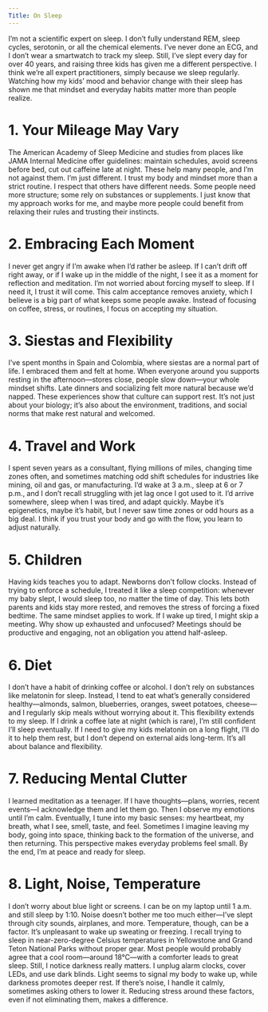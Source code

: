 ```yaml
---
Title: On Sleep
---
```

I’m not a scientific expert on sleep. I don’t fully understand REM, sleep cycles, serotonin, or all the chemical elements. I’ve never done an ECG, and I don’t wear a smartwatch to track my sleep. Still, I’ve slept every day for over 40 years, and raising three kids has given me a different perspective. I think we’re all expert practitioners, simply because we sleep regularly. Watching how my kids’ mood and behavior change with their sleep has shown me that mindset and everyday habits matter more than people realize.


# 1. Your Mileage May Vary

The American Academy of Sleep Medicine and studies from places like JAMA Internal Medicine offer guidelines: maintain schedules, avoid screens before bed, cut out caffeine late at night. These help many people, and I’m not against them. I’m just different. I trust my body and mindset more than a strict routine. I respect that others have different needs. Some people need more structure; some rely on substances or supplements. I just know that my approach works for me, and maybe more people could benefit from relaxing their rules and trusting their instincts.

# 2. Embracing Each Moment

I never get angry if I’m awake when I’d rather be asleep. If I can’t drift off right away, or if I wake up in the middle of the night, I see it as a moment for reflection and meditation. I’m not worried about forcing myself to sleep. If I need it, I trust it will come. This calm acceptance removes anxiety, which I believe is a big part of what keeps some people awake. Instead of focusing on coffee, stress, or routines, I focus on accepting my situation.

# 3. Siestas and Flexibility

I’ve spent months in Spain and Colombia, where siestas are a normal part of life. I embraced them and felt at home. When everyone around you supports resting in the afternoon—stores close, people slow down—your whole mindset shifts. Late dinners and socializing felt more natural because we’d napped. These experiences show that culture can support rest. It’s not just about your biology; it’s also about the environment, traditions, and social norms that make rest natural and welcomed.

# 4. Travel and Work

I spent seven years as a consultant, flying millions of miles, changing time zones often, and sometimes matching odd shift schedules for industries like mining, oil and gas, or manufacturing. I’d wake at 3 a.m., sleep at 6 or 7 p.m., and I don’t recall struggling with jet lag once I got used to it. I’d arrive somewhere, sleep when I was tired, and adapt quickly. Maybe it’s epigenetics, maybe it’s habit, but I never saw time zones or odd hours as a big deal. I think if you trust your body and go with the flow, you learn to adjust naturally.

# 5. Children

Having kids teaches you to adapt. Newborns don’t follow clocks. Instead of trying to enforce a schedule, I treated it like a sleep competition: whenever my baby slept, I would sleep too, no matter the time of day. This lets both parents and kids stay more rested, and removes the stress of forcing a fixed bedtime. The same mindset applies to work. If I wake up tired, I might skip a meeting. Why show up exhausted and unfocused? Meetings should be productive and engaging, not an obligation you attend half-asleep.

# 6. Diet

I don’t have a habit of drinking coffee or alcohol. I don’t rely on substances like melatonin for sleep. Instead, I tend to eat what’s generally considered healthy—almonds, salmon, blueberries, oranges, sweet potatoes, cheese—and I regularly skip meals without worrying about it. This flexibility extends to my sleep. If I drink a coffee late at night (which is rare), I’m still confident I’ll sleep eventually. If I need to give my kids melatonin on a long flight, I’ll do it to help them rest, but I don’t depend on external aids long-term. It’s all about balance and flexibility.

# 7. Reducing Mental Clutter

I learned meditation as a teenager. If I have thoughts—plans, worries, recent events—I acknowledge them and let them go. Then I observe my emotions until I’m calm. Eventually, I tune into my basic senses: my heartbeat, my breath, what I see, smell, taste, and feel. Sometimes I imagine leaving my body, going into space, thinking back to the formation of the universe, and then returning. This perspective makes everyday problems feel small. By the end, I’m at peace and ready for sleep.

# 8. Light, Noise, Temperature

I don’t worry about blue light or screens. I can be on my laptop until 1 a.m. and still sleep by 1:10. Noise doesn’t bother me too much either—I’ve slept through city sounds, airplanes, and more. Temperature, though, can be a factor. It’s unpleasant to wake up sweating or freezing. I recall trying to sleep in near-zero-degree Celsius temperatures in Yellowstone and Grand Teton National Parks without proper gear. Most people would probably agree that a cool room—around 18°C—with a comforter leads to great sleep. Still, I notice darkness really matters. I unplug alarm clocks, cover LEDs, and use dark blinds. Light seems to signal my body to wake up, while darkness promotes deeper rest. If there’s noise, I handle it calmly, sometimes asking others to lower it. Reducing stress around these factors, even if not eliminating them, makes a difference.
